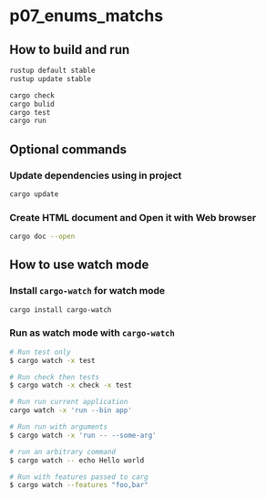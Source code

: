 # p07_enums_matchs

## How to build and run

```bash
rustup default stable
rustup update stable

cargo check
cargo bulid
cargo test
cargo run
```

## Optional commands

### Update dependencies using in project

```bash
cargo update
```

### Create HTML document and Open it with Web browser

```bash
cargo doc --open
```

## How to use watch mode

### Install `cargo-watch` for watch mode

```bash
cargo install cargo-watch
```

### Run as watch mode with `cargo-watch`

```bash
# Run test only
$ cargo watch -x test

# Run check then tests
$ cargo watch -x check -x test

# Run run current application
cargo watch -x 'run --bin app'

# Run run with arguments
$ cargo watch -x 'run -- --some-arg'

# run an arbitrary command
$ cargo watch -- echo Hello world

# Run with features passed to carg
$ cargo watch --features "foo,bar"
```
